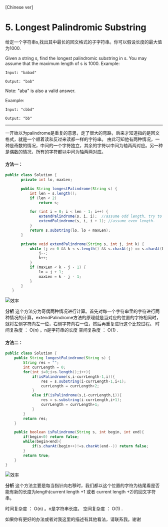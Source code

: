 [Chinese ver]
# 5. Longest Palindromic Substring

给定一个字符串s,找出其中最长的回文格式的子字符串。你可以假设长度的最大值为1000.

Given a string s, find the longest palindromic substring in s. You may assume that the maximum length of s is 1000.
Example:
```
Input: "babad"

Output: "bab"
```

Note: "aba" is also a valid answer.

Example:
```
Input: "cbbd"

Output: "bb"
```

---

一开始以为palindrome是重复的意思，走了很大的弯路，后来才知道指的是回文格式，就是一个顺着读和反过来读都一样的字符串。
由此可知他有两种情况，一种是奇数的情况，中间的一个字符独立，其余的字符以中间为轴两两对应。另一种是偶数的情况，所有的字符都以中间为轴两两对应。

#### 方法一：
``` java
public class Solution {
       private int lo, maxLen;

       public String longestPalindrome(String s) {
           int len = s.length();
           if (len < 2)
               return s;

           for (int i = 0; i < len - 1; i++) {
               extendPalindrome(s, i, i);  //assume odd length, try to extend Palindrome as possible
               extendPalindrome(s, i, i + 1); //assume even length.
           }
           return s.substring(lo, lo + maxLen);
       }

       private void extendPalindrome(String s, int j, int k) {
           while (j >= 0 && k < s.length() && s.charAt(j) == s.charAt(k)) {
               j--;
               k++;
           }
           if (maxLen < k - j - 1) {
               lo = j + 1;
               maxLen = k - j - 1;
           }
       }
   }
```

![效率](https://github.com/LeonChen/LeetCode-record/blob/master/1%20Two%20Sum/Images/WrongResult.png?raw=true)

**分析**
这个方法分为奇偶两种情况进行计算。首先对每一个字符串里的字符进行两种情况的计算，extendPalindrome方法的原理就是当对应的位置的字符相同时，就将左侧字符向左一位，右侧字符向右一位，然后再重复进行这个比较过程。
时间复杂度 ： O(n) 。n是字符串的长度
空间复杂度 ： O(1) .

#### 方法二：

``` java
public class Solution {
    public String longestPalindrome(String s) {
        String res = "";
        int currLength = 0;
        for(int i=0;i<s.length();i++){
            if(isPalindrome(s,i-currLength-1,i)){
                res = s.substring(i-currLength-1,i+1);
                currLength = currLength+2;
            }
            else if(isPalindrome(s,i-currLength,i)){
                res = s.substring(i-currLength,i+1);
                currLength = currLength+1;
            }
        }
        return res;
    }

    public boolean isPalindrome(String s, int begin, int end){
        if(begin<0) return false;
        while(begin<end){
        	if(s.charAt(begin++)!=s.charAt(end--)) return false;
        }
        return true;
    }
}

```

![效率](https://github.com/LeonChen/LeetCode-record/blob/master/1%20Two%20Sum/Images/BruteForceResult.png?raw=true)

**分析**
这个方法主要是每当指针向右移时，我们都以这个位置的字符为结尾看是否能有新的长度为length(current length +1 或者 current length +2)的回文字符串。

时间复杂度 ： O(n) 。n是字符串长度。
空间复杂度 ： O(1) .

如果你有更好的办法或者对我这里的描述有其他看法，请联系我。谢谢
